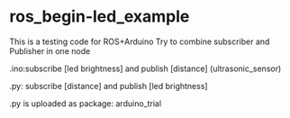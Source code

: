 # ros_begin-led_example
This is a testing code for ROS+Arduino
Try to combine subscriber and Publisher in one node

.ino:subscribe [led brightness] and publish [distance] (ultrasonic_sensor)

.py: subscribe [distance] and publish [led brightness]

.py is uploaded as package: arduino_trial

